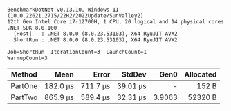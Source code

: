 ```

BenchmarkDotNet v0.13.10, Windows 11 (10.0.22621.2715/22H2/2022Update/SunValley2)
12th Gen Intel Core i7-12700H, 1 CPU, 20 logical and 14 physical cores
.NET SDK 8.0.100
  [Host]   : .NET 8.0.0 (8.0.23.53103), X64 RyuJIT AVX2
  ShortRun : .NET 8.0.0 (8.0.23.53103), X64 RyuJIT AVX2

Job=ShortRun  IterationCount=3  LaunchCount=1  
WarmupCount=3  

```
| Method  | Mean     | Error    | StdDev   | Gen0   | Allocated |
|-------- |---------:|---------:|---------:|-------:|----------:|
| PartOne | 182.0 μs | 711.7 μs | 39.01 μs |      - |     152 B |
| PartTwo | 865.9 μs | 589.4 μs | 32.31 μs | 3.9063 |   52320 B |
